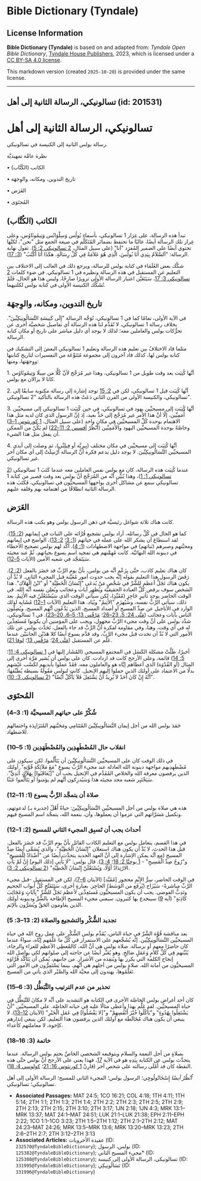 # Bible Dictionary (Tyndale)

## License Information

**Bible Dictionary (Tyndale)** is based on and adapted from: _Tyndale Open Bible Dictionary_, [Tyndale House Publishers](https://tyndaleopenresources.com/), 2023, which is licensed under a [CC BY-SA 4.0 license](https://creativecommons.org/licenses/by-sa/4.0/legalcode.en).

This markdown version (created `2025-10-20`) is provided under the same license.



--------------------------------

## تسالونيكي، الرسالة الثانية إلى أهل (id: 201531)

تسالونيكي، الرسالة الثانية إلى أهل
==================================

رسالة بولس الثانية إلى الكنيسة في تسالونيكي.

نظرة عامَّة تمهيديَّة

• الكاتب (الكُتَّاب)

• تاريخ التدوين، ومكانه، والوِجهَة

• الغَرَض

• المُحتَوَى

الكاتب (الكُتَّاب)
------------------

تبدأ هذه الرسالة، على غِرَار 1 تسالونيكي، بأسماء بُولُس وَسِلْوَانُس وَتِيمُوثَاوُس، وعلى غِرار تلك الرسالة أيضًا، غالبًا ما تحتفظ بضمائر المُتَكَلِّم في صيغة الجمع مثل "نحن"، لكنَّها تحتوي أيضًا على الضمير المُفرَد "أنا" (على سبيل المثال، [2 تسالونيكي 2: 5](https://ref.ly/2Thess2:5)). تقول نهاية الرسالة: "اَلسَّلاَمُ بِيَدِي أَنَا بُولُسَ، الَّذِي هُوَ عَلاَمَةٌ فِي كُلِّ رِسَالَةٍ. هكَذَا أَنَا أَكْتُبُ" ([3: 17](https://ref.ly/2Thess3:17)).

شكَّك بعض العُلَمَاء في كتابة بولس للرسالة، ويرجع ذلك في الغالب إلى الاختلاف بين التعليم عن المستقبل في هذه الرسالة ونظيره في 1 تسالونيكي. في ضوء كلمات [2 تسالونيكي 3: 17](https://ref.ly/2Thess3:17)، سَيَتَعَيَّن اعتبار الرسالة الأولى تزويرًا صارخًا، وليس هذا هو الحال، فَلَمْ تُشَكِّك الكنيسة الأولى في كتابة بولس لكلتيهما.

تاريخ التدوين، ومكانه، والوِجهَة
--------------------------------

في الآية الأولى، تمامًا كما في 1 تسالونيكي، تُوَجَّه الرسالة "إِلَى كَنِيسَةِ التَّسَالُونِيكِيِّينَ". بخلاف رسالة 1 تسالونيكي، لا تُقَدِّم لنا هذه الرسالة أي تفاصيل شخصيَّة أخرى عن تحرُّكات بولس والعاملين معه؛ لذلك لا يوجد أي دليل مباشر على تاريخ أو مكان كتابة الرسالة.

مثلما قاد الاختلافُ بين تعليم هذه الرسالة وتعليم 1 تسالونيكي البعضَ إلى التشكيك في كتابة بولس لها، كذلك قاد آخرون إلى مجموعة مُتَنَوِّعَة من التفسيرات لتاريخ كتابتها ووِجهَتها، ومنها:

1\. أنَّها كُتِبَت بعد وقت طويل من 1 تسالونيكي، وهذا غير مُرَجَّح لأنَّ كُلًّا من سِيلَا وَتِيمُوثَاوُس كانا لا يزالان مع بولس.

2\. أنَّها كُتِبَت قبل 1 تسالونيكي، لكن في [2: 15](https://ref.ly/2Thess2:15) توجد إشارة إلى رسالة مكتوبة سابقًا إلى تسالونيكي، والكنيسة الأولى من القرن الثاني دَعَتْ هذه الرسالة بالتأكيد "2 تسالونيكي".

3\. أنَّها كُتِبَت إلى مسيحيِّين يهود في تسالونيكي، في حين كُتِبَت 1 تسالونيكي إلى مسيحيِّين أُمَمِيِّين، إلَّا أنَّ هذا الأمر غير مُرَجَّح إلى حَدٍّ بعيد، إذ إنَّ الرسول الذي كان لديه مثل هذا الاهتمام بوحدة كُلِّ المسيحيِّين في مكان واحد (على سبيل المثال، [1 كورنثوس 1–3](https://ref.ly/1Cor1:1-1Cor3:23)) وخاصَّةً بوحدة المسيحيِّين اليهود والأُمَمِيِّين (اُنْظُرْ [أفسس 2: 11–22](https://ref.ly/Eph2:11-Eph2:22)) لم يَكُنْ من الممكن أن يفعل مثل هذا الشيء.

4\. أنَّها كُتِبَت إلى مسيحيِّين في مكان مختلف (بِيرِيَّة أو فِيلِبِّي)، ثم وصلت إلى أيدي المسيحيِّين التَّسَالُونِيكِيِّينَ. لا يوجد دليل يدعم فكرة أنَّ الرسالة أُرْسِلَتْ إلى أي مكان آخر غير تسالونيكي.

عندما كُتِبَت هذه الرسالة، كان مع بولس نفس العاملين معه عندما كَتَبَ 1 تسالونيكي ([2 تسالونيكي 1: 1](https://ref.ly/2Thess1:1))، وهذا يُبَيِّن أنَّه من المُرَجَّح أنَّ بولس بعد وقت قصير من كتابة 1 تسالونيكي سمع عن مشاكل أخرى يواجهها المسيحيُّون في تسالونيكي، فَكَتَبَ هذه الرسالة الثانية انطلاقًا من اهتمامه بهم وقلقه عليهم.

الغَرَض
-------

كانت هناك ثلاثة شواغل رئيسيَّة في ذهن الرسول بولس وهو يكتب هذه الرسالة.

كما هو الحال في كُلِّ رسائله، أراد بولس تشجيع قُرَّائه على الثبات في إيمانهم ([2: 15](https://ref.ly/2Thess2:15)). لقد استطاع أن يشكر الله على عمله في حياتهم ([1: 3](https://ref.ly/2Thess1:3)؛ [2: 13](https://ref.ly/2Thess2:13))، الواضح في إيمانهم ومحبَّتهم وصبرهم (ثباتهم) في مواجهة الاضطهادات ([1: 4](https://ref.ly/2Thess1:4)). أكَّد لهم بولس تصحيح الأخطاء في دينونة الله النهائيَّة. كانت مُهِمَّتهم هي تمجيد اسم يسوع بحياتهم، ثُمَّ عند مجيئه سَيَتَمَجَّد في شعبه الأمين (الآيات [5–12](https://ref.ly/2Thess1:5-2Thess1:12)).

كان هناك تعليم كاذب، حتَّى بِزَعْمٍ أنَّه من بولس، بأنَّ يوم الرَّبِّ قد حَضَرَ بالفعل ([2: 2](https://ref.ly/2Thess2:2)). رَفَضَ الرسول هذا التعليم بقوله إنَّه يجب حدوث أمور مُعَيَّنة قبل المجيء الثاني. لا بُدَّ أن يكون هناك تَجَلٍّ أعظم للشَّرِّ في شَخْصِ مَنْ يُدعَى "إِنْسَانُ الْخَطِيَّةِ" أو "ابْنُ الْهَلاَكِ". هذا الشخص سوف يرفض كُلَّ العبادة الحقيقيَّة ويُظهِر آيات وعجائب ويُعلِن نفسه أنَّه الله. في الوقت الحاضر يوجد تأثيرٍ حَاجِزٍ (مُقَيِّدٍ)، لكن سيأتي الوقت الذي سَيُسْتَعْلَنُ فيه الأَثِيمُ. بعد ذلك، سيأتي الرَّبُّ نفسه، وسَيُهزَم "الأَثِيمُ" ويُبَاد. هذا التعليم (الآيات [1–12](https://ref.ly/2Thess2:1-2Thess2:12)) مُشَابِه لذلك الوارد في الأناجيل عن ضِدِّ المسيح أو أضداد المسيح، الذين يَدَّعُون أنَّهم المسيح، ويُضِلُّون الناس بآيات وعجائب ([مَتَّى 24: 5، 23–26](https://ref.ly/Matt24:5)؛ [مَرْقُس 13: 5–6، 20–23](https://ref.ly/Mark13:5-Mark13:6)). في 1 تسالونيكي، شدَّد بولس على أنَّ وقت مجيء الرَّبِّ مجهول، ويجب على المؤمنين أن يكونوا مُستَعِدِّين له في أي وقت، وهنا، وفي مقاومة لفكرة أنَّ الرَّبَّ قد جاء بالفعل، تَحَدَّث بولس عن تلك الأمور التي لا بُدَّ أن تحدث قبل مجيء الرَّبِّ، وقد قدَّم يسوع أيضًا كلا هَذَيْن الجانبَيْن عندما عَلَّم عن المستقبل ([مَتَّى 24](https://ref.ly/Matt24:1-Matt24:51)؛ [مَرْقُس 13](https://ref.ly/Mark13:1-Mark13:37)؛ [لوقا 21](https://ref.ly/Luke21:1-Luke21:38)).

أخيرًا، ظَلَّتْ مشكلة الكَسَل في المجتمع المسيحي (المُشَار إليها في [1 تسالونيكي 4: 11](https://ref.ly/1Thess4:11)؛ [5: 14](https://ref.ly/1Thess5:14)) قائمة، وعلى الأرجح كانت قد ازدادت. كان على بولس أن يُشير مَرَّة أخرى إلى المثال (أو القُدْوَة) الذي أعطاهم إيَّاه هو والعاملون معه، فَقَدْ عملوا بأيديهم لكَسْب عَيْشهم بدلًا من الاعتماد على أولئك الذين حملوا إليهم الإنجيل. كانت لبولس مَقُولَةٌ بسيطة يُطَبِّقها: "أَنَّهُ إِنْ كَانَ أَحَدٌ لاَ يُرِيدُ أَنْ يَشْتَغِلَ فَلاَ يَأْكُلْ أَيْضًا" ([2 تسالونيكي 3: 10](https://ref.ly/2Thess3:10)).

المُحتَوَى
----------

### شُكْرٌ على حياتهم المسيحيَّة (1: 3–4\)

حَمَدَ بولس الله من أجل إيمان التَّسَالُونِيكِيِّينَ المُتَنَامِي ومَحَبَّتهم المُتَزَايِدَة واحتمالهم للاضطهاد.

### انقلاب حال المُضْطَهِدِين والمُضْطَهَدِين (1: 5–10\)

في ذلك الوقت كان على المسيحيِّين التَّسَالُونِيكِيِّينَ أن يَتَأَلَّموا، لكن سيكون على مُضْطَهِدِيهم مواجهة دينونة الله العادلة عند مجيء الرَّبِّ يسوع "مَعَ مَلاَئِكَةِ قُوَّتِهِ". أولئك الذين يرفضون معرفة الله والخلاص المُقَدَّم في الإنجيل يجب أن "\[يُعَاقَبُوا] بِهَلاَكٍ أَبَدِيٍّ". سَيَخْتَبِر شعبه مجد مجيئه هذا وَسَيُدرِكون أنَّهم لم يؤمنوا أو يَتَأَلَّموا عَبَثًا.

### صلاة أن يتمجَّد الرَّبُّ يسوع (1: 11–12\)

هذه هي صلاة بولس من أجل المسيحيِّين التَّسَالُونِيكِيِّينَ: حياةٌ أَهْلٌ (جديرة بـ) لدعوتهم، وتكميل مَسَرَّاتهم التي عزموا أن يعملوها، وأن، بنعمة الله، يتمجَّد اسم المسيح فيهم.

### أحداث يجب أن تَسبِق المجيء الثاني للمسيح (2: 1–12\)

في هذا القسم، يتعامل بولس مع التعليم الكاذب القائل بأنَّ يوم الرَّبِّ قد حَضَرَ بالفعل. قبل هذا الحدث، لا بُدَّ أن يكون هناك استعلان "إِنْسَانُ الْخَطِيَّةِ"، والذي يُسَمَّى أيضًا ضِدَّ المسيح (مع أنَّه يمكن الإشارة إلى أنَّ العهد الجديد يتحدَّث أيضًا عن "أَضْدَادٌ لِلْمَسِيحِ" و"رُوحُ ضِدِّ الْمَسِيحِ" \- [1 يوحنَّا 2: 18](https://ref.ly/1John2:18)؛ [4: 3](https://ref.ly/1John4:3)). قال بولس: "لَا يَأْتِي \[ذلك اليوم] إِنْ لَمْ يَأْتِ الارْتِدَادُ أَوَّلًا، وَيُسْتَعْلَنْ إِنْسَانُ الْخَطِيَّةِ" ([2 تسالونيكي 2: 3](https://ref.ly/2Thess2:3)).

في الوقت الحاضر، سِرُّ الإِثْمِ محجوز \[مُقَيَّد] (الآيتان [6–7](https://ref.ly/2Thess2:6-2Thess2:7))، لكن في المستقبل \-قبل مجيء الرَّبِّ مباشرةً\- سَيُزَاح (يُرفَع من الوَسَط) الحاجِز. بعبارةٍ أخرى، سَتَتَفَتَّح كُلُّ أبواب الجحيم وتَدِبُّ الفوضى. يجب أن يكون المسيحيُّون مُستَعِدِّين لأعظم تَجَلٍّ للشَّرِّ "بِآيَاتٍ وَعَجَائِبَ كَاذِبَةٍ" (آية [9](https://ref.ly/2Thess2:9)) سينخدع بها كثيرون. سيعني مجيء المسيح الإطاحة بالشَّرِّ ودينونة أولئك الذين يقاومون الحَقَّ ويُسَرُّون بالإثم.

### تجديد الشُّكْر والتشجيع والصلاة (2: 13–3: 5\)

بعد مناقشة قُوَّة الشَّرِّ في حياة الناس، يُقَدِّم بولس الشُّكْر على عمل روح الله في حياة المسيحيِّين التَّسَالُونِيكِيِّين. إنَّه يُشَجِّعهم على الاستمرار في كُلِّ ما عَلَّمَهم إيَّاه، سواءٌ عندما كان حاضرًا معهم أو برسالة. صلاة بولس هي أنَّ الله، كالمُعطِي الأعظم للعزاء والرجاء، يُثَبِّتهم فِي كُلِّ كَلاَمٍ وَعَمَلٍ صَالِحٍ. وهو يُعَبِّر أيضًا عن حاجته إلى صلواتهم لكي يواصل الله إنجاح الكلمة التي يكرز بها ويُنقِذه من الأشرار. من جانبهم، يُمكِن أن يَتَأَكَّد قُرَّاؤه المسيحيُّون من أمانة الله. صلاة بولس من أجلهم هي أنَّهم، بينما يَسْتَمِرُّون في الأمور التي تَعَلَّمُوها، يهتدون إلى محبَّة الله والصَّبْر الذي يأتي من المسيح.

### تحذير من عدم الترتيب والتَّبَطُّل (3: 6–15\)

كان أحد أغراض بولس الخاصَّة الأخرى في الكتابة هو التشديد على أنَّه لا مكانَ للتَّبَطُّل في حياة المسيحيِّين. لقد عَلَّم بهذا وأعطى مثالًا عليه في حياته الخاصَّة. على المسيحيِّين "أَنْ يَشْتَغِلُوا بِهُدُوءٍ" و"يَأْكُلُوا خُبْزَ أَنْفُسِهِمْ" و"\[لا يَفْشَلُوا] فِي عَمَلِ الْخَيْرِ" (الآيتان [12–13](https://ref.ly/2Thess3:12-2Thess3:13)). لا ينبغي أن يكون هناك مُخَالَطَة مع أولئك الذين يرفضون هذا التعليم، لكن ينبغي إنذارهم كإخوة، لا معاملتهم كأعداء.

### خاتمة (3: 16–18\)

بصلاةٍ من أجل النعمة والسلام وبتوقيعه الشخصي الخاصِّ يختم بولس الرسالة. عندما يتحدَّث بولس عن الكتابة بِيَدِهِ هو في الآية [17](https://ref.ly/2Thess3:17)، فهذا يعني على الأرجح أنَّ بولس حتَّى هذه النقطة كان قد أَمْلَى رسالته على شخص آخر (قارِنْ [1 كورنثوس 16: 21](https://ref.ly/1Cor16:21)؛ [كولوسي 4: 18](https://ref.ly/Col4:18)).

*اُنْظُرْ أيضًا* إِسْخَاتُولُوچِي؛ الرسول بولس؛ المجيء الثاني للمسيح؛ الرسالة الأولى إلى أهل تسالونيكي؛ تسالونيكي.

* **Associated Passages:** MAT 24:5; 1CO 16:21; COL 4:18; 1TH 4:11; 1TH 5:14; 2TH 1:1; 2TH 1:3; 2TH 1:4; 2TH 2:2; 2TH 2:3; 2TH 2:5; 2TH 2:9; 2TH 2:13; 2TH 2:15; 2TH 3:10; 2TH 3:17; 1JN 2:18; 1JN 4:3; MRK 13:1–MRK 13:37; MAT 24:1–MAT 24:51; LUK 21:1–LUK 21:38; EPH 2:11–EPH 2:22; 1CO 1:1–1CO 3:23; 2TH 1:5–2TH 1:12; 2TH 2:1–2TH 2:12; MAT 24:23–MAT 24:26; MRK 13:5–MRK 13:6; MRK 13:20–MRK 13:23; 2TH 2:6–2TH 2:7; 2TH 3:12–2TH 3:13
* **Associated Articles:** عقيدة الأخرويات (ID: `232570@TyndaleBibleDictionary`); بولس، الرسول (ID: `125382@TyndaleBibleDictionary`); مجيء المسيح الثاني* (ID: `125388@TyndaleBibleDictionary`); تسالونيكي، الرسالة الأولى إلى كنيسة (ID: `331995@TyndaleBibleDictionary`); تَسَالُونِيكِي (ID: `331996@TyndaleBibleDictionary`)

